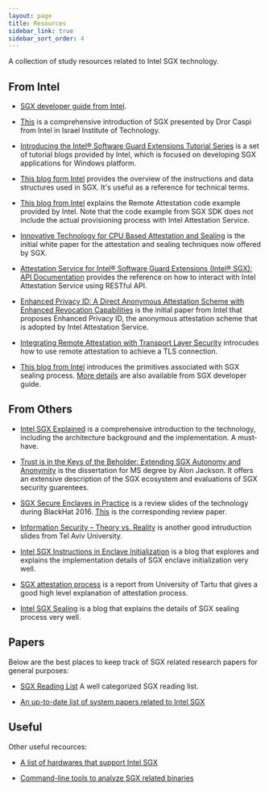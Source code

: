 ```yaml
---
layout: page
title: Resources
sidebar_link: true
sidebar_sort_order: 4
---
```


A collection of study resources related to Intel SGX technology.

From Intel
----

- [SGX developer guide from Intel](https://software.intel.com/en-us/documentation/sgx-developer-guide).

- [This](http://tce.webee.eedev.technion.ac.il/wp-content/uploads/sites/8/2015/10/SGX-for-Technion-TCE.pdf) is a comprehensive introduction of SGX presented by Dror Caspi from Intel in Israel Institute of Technology.

- [Introducing the Intel® Software Guard Extensions Tutorial Series](https://software.intel.com/en-us/articles/introducing-the-intel-software-guard-extensions-tutorial-series) is a set of tutorial blogs provided by Intel, which is focused on developing SGX applications for Windows platform.

- [This blog form Intel](https://software.intel.com/en-us/blogs/2016/06/10/overview-of-intel-software-guard-extensions-instructions-and-data-structures) provides the overview of the instructions and data structures used in SGX. It's useful as a reference for technical terms.

- [This blog from Intel](https://software.intel.com/en-us/articles/code-sample-intel-software-guard-extensions-remote-attestation-end-to-end-example) explains the Remote Attestation code example provided by Intel. Note that the code example from SGX SDK does not include the actual provisioning process with Intel Attestation Service.

- [Innovative Technology for CPU Based Attestation and Sealing](https://software.intel.com/en-us/articles/innovative-technology-for-cpu-based-attestation-and-sealing) is the initial white paper for the attestation and sealing techniques now offered by SGX. 

- [Attestation Service for Intel® Software Guard Extensions (Intel® SGX): API Documentation](https://software.intel.com/sites/default/files/managed/7e/3b/ias-api-spec.pdf) provides the reference on how to interact with Intel Attestation Service using RESTful API.

- [Enhanced Privacy ID: A Direct Anonymous Attestation Scheme with Enhanced Revocation Capabilities](https://eprint.iacr.org/2007/194.pdf) is the initial paper from Intel that proposes Enhanced Privacy ID, the anonymous attestation scheme that is adopted by Intel Attestation Service.

- [Integrating Remote Attestation with Transport Layer Security](https://arxiv.org/pdf/1801.05863.pdf) introcudes how to use remote attestation to achieve a TLS connection.

- [This blog from Intel](https://eprint.iacr.org/2016/086.pdf) introduces the primitives associated with SGX sealing process. [More details](https://software.intel.com/en-us/node/702997) are also available from SGX developer guide.


From Others
----

- [Intel SGX Explained](https://eprint.iacr.org/2016/086.pdf) is a comprehensive introduction to the technology, including the architecture background and the implementation. A must-have.

- [Trust is in the Keys of the Beholder: Extending SGX Autonomy and Anonymity](https://www.idc.ac.il/en/schools/cs/research/Documents/jackson-msc-thesis.pdf) is the dissertation for MS degree by Alon Jackson. It offers an extensive description of the SGX ecosystem and evaluations of SGX security guarentees.

- [SGX Secure Enclaves in Practice](https://www.blackhat.com/docs/us-16/materials/us-16-Aumasson-SGX-Secure-Enclaves-In-Practice-Security-And-Crypto-Review.pdf) is a review slides of the technology during BlackHat 2016. [This](https://github.com/kudelskisecurity/sgxfun/blob/master/paper/sgxpaper.md) is the corresponding review paper.

- [Information Security – Theory vs. Reality](http://www.cs.tau.ac.il/~tromer/istvr1516-files/lecture10-trusted-platform-sgx.pdf) is another good intruduction slides from Tel Aviv University.

- [Intel SGX Instructions in Enclave Initialization](https://insujang.github.io/2017-04-05/intel-sgx-instructions-in-enclave-initialization/) is a blog that explores and explains the implementation details of SGX enclave initialization very well.

- [SGX attestation process](https://courses.cs.ut.ee/MTAT.07.022/2017_spring/uploads/Main/hiie-report-s16-17.pdf) is a report from University of Tartu that gives a good high level explanation of attestation process. 

- [Intel SGX Sealing](https://insujang.github.io/2017-10-09/intel-sgx-sealing/) is a blog that explains the details of SGX sealing process very well.

Papers
----
Below are the best places to keep track of SGX related research papers for general purposes:

- [SGX Reading List](http://ina.kaist.ac.kr/~dongsuh/SGXReadingList.html) A well categorized SGX reading list.

- [An up-to-date list of system papers related to Intel SGX](https://github.com/vschiavoni/sgx-papers)

Useful
----
Other useful recources:

- [A list of hardwares that support Intel SGX](https://github.com/ayeks/SGX-hardware)

- [Command-line tools to analyze SGX related binaries](https://github.com/kudelskisecurity/sgxfun)